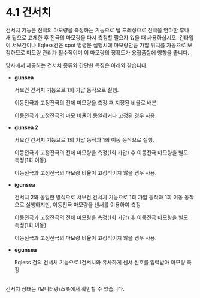 ﻿# 4.1 건서치

건서치 기능은 전극의 마모량을 측정하는 기능으로 팁 드레싱으로 전극을 연마한 후나 새 팁으로 교체한 후 전극의 마모량을 다시 측정할 필요가 있을 때 사용하십시오. 건타입이 서보건이나 Eqless건은 spot 명령문 실행시에 마모량만큼 가압 위치를 자동으로 보정하므로 마모량 관리가 필수적이며 이 마모량의 정확도가 용접품질에 영향을 줍니다.

당사에서 제공하는 건서치 종류와 간단한 특징은 아래와 같습니다.

*   **gunsea**

    서보건 건서치 기능으로 1회 가압 동작으로 실행.

    이동전극과 고정전극의 전체 마모량을 측정 후 지정된 비율로 배분.

    이동전극과 고정전극의 마모 비율이 동일하거나 고정된 경우 사용.
*   **gunsea 2**

    서보건 건서치 기능으로 1회 가압 동작과 1회 이동 동작으로 실행.

    이동전극과 고정전극의 전체 마모량을 측정(1회 가압) 후 이동전극 마모량을 별도 측정(1회 이동).

    이동전극과 고정전극의 마모량 비율이 고정적이지 않을 경우 사용.
*   **igunsea**

    건서치 2와 동일한 방식으로 서보건 건서치 기능으로 1회 가압 동작과 1회 이동 동작으로 실행하지만, 이동전극 마모량을 센서를 이용하여 측정

    이동전극과 고정전극의 전체 마모량을 측정(1회 가압) 후 이동전극 마모량을 별도 측정(1회 이동)

    이동전극과 고정전극의 마모량 비율이 고정적이지 않을 경우 사용.
*   **egunsea**

    Eqless 건의 건서치 기능으로 I건서치와 유사하게 센서 신호를 입력받아 마모량 측정

</br>
건서치 상태는 /모니터링/스폿에서 확인할 수 있습니다.
